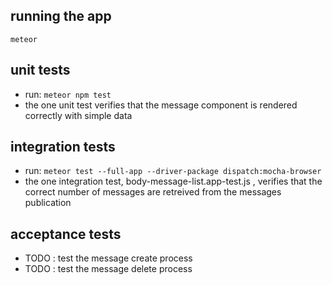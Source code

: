 
## running the app 
`meteor`

## unit tests
* run: `meteor npm test`
* the one unit test verifies that the message component is rendered correctly with simple data

## integration tests
* run: `meteor test --full-app --driver-package dispatch:mocha-browser`
* the one integration test, body-message-list.app-test.js  , verifies that the correct number of messages are retreived from the messages publication


## acceptance tests
* TODO : test the message create process
* TODO : test the message delete process
